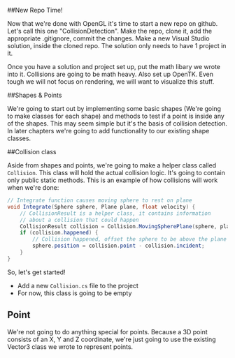 ##New Repo Time!

Now that we're done with OpenGL it's time to start a new repo on github. Let's call this one "CollisionDetection". Make the repo, clone it, add the appropriate .gitignore, commit the changes. Make a new Visual Studio solution, inside the cloned repo. The solution only needs to have 1 project in it.

Once you have a solution and project set up, put the math libary we wrote into it. Collisions are going to be math heavy. Also set up OpenTK. Even tough we will not focus on rendering, we will want to visualize this stuff.

##Shapes & Points

We're going to start out by implementing some basic shapes (We're going to make classes for each shape) and methods to test if a point is inside any of the shapes. This may seem simple but it's the basis of collision detection. In later chapters we're going to add functionality to our existing shape classes.

##Collision class
 
Aside from shapes and points, we're going to make a helper class called ```Collision```. This class will hold the actual collision logic. It's going to contain only public static methods. This is an example of how collisions will work when we're done:

```cs
// Integrate function causes moving sphere to rest on plane
void Integrate(Sphere sphere, Plane plane, float velocity) {
    // CollisionResult is a helper class, it contains information
    // about a collision that could happen
    CollisionResult collision = Collision.MovingSpherePlane(sphere, plane, velocity);
    if (collision.happened) {
        // Collision happened, offset the sphere to be above the plane
        sphere.position = collision.point - collision.incident;
    }
}
```

So, let's get started!

* Add a new ```Collision.cs``` file to the project
* For now, this class is going to be empty

## Point

We're not going to do anything special for points. Because a 3D point consists of an X, Y and Z coordinate, we're just going to use the existing Vector3 class we wrote to represent points.